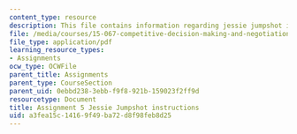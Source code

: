 ```yaml
---
content_type: resource
description: This file contains information regarding jessie jumpshot instructions.
file: /media/courses/15-067-competitive-decision-making-and-negotiation-spring-2011/a3fea15c14169f49ba72d8f98feb8d25_MIT15_067S11_assgn05instru.pdf
file_type: application/pdf
learning_resource_types:
- Assignments
ocw_type: OCWFile
parent_title: Assignments
parent_type: CourseSection
parent_uid: 0ebbd238-3ebb-f9f8-921b-159023f2ff9d
resourcetype: Document
title: Assignment 5 Jessie Jumpshot instructions
uid: a3fea15c-1416-9f49-ba72-d8f98feb8d25
---
```

